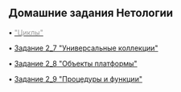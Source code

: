 <h2><strong>Домашние задания Нетологии</strong></h2>
</p> <p>&bull; <a href="Homework 2_7.pdf"><span style="color: #999999;">"Циклы"</span></a></p>
</p> <p>&bull; <a href="Homework 2_7.pdf">Задание 2_7 "Универсальные коллекции"</a></p>
</p> <p>&bull; <a href="Homework 2_8.pdf">Задание 2_8 "Объекты платформы"</a></p>
</p> <p>&bull; <a href="Homework 2_9.pdf">Задание 2_9 "Процедуры и функции"</a></p>

